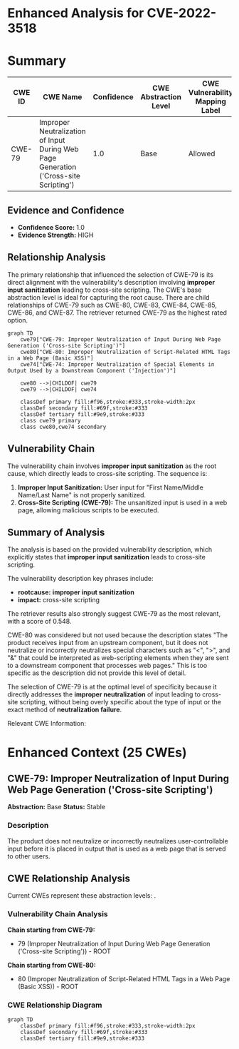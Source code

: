 # Enhanced Analysis for CVE-2022-3518

# Summary
| CWE ID | CWE Name | Confidence | CWE Abstraction Level | CWE Vulnerability Mapping Label | CWE-Vulnerability Mapping Notes |
|---|---|---|---|---|---|
| CWE-79 | Improper Neutralization of Input During Web Page Generation ('Cross-site Scripting') | 1.0 | Base | Allowed | Primary CWE |

## Evidence and Confidence

*   **Confidence Score:** 1.0
*   **Evidence Strength:** HIGH

## Relationship Analysis
The primary relationship that influenced the selection of CWE-79 is its direct alignment with the vulnerability's description involving **improper input sanitization** leading to cross-site scripting. The CWE's base abstraction level is ideal for capturing the root cause. There are child relationships of CWE-79 such as CWE-80, CWE-83, CWE-84, CWE-85, CWE-86, and CWE-87. The retriever returned CWE-79 as the highest rated option.

```mermaid
graph TD
    cwe79["CWE-79: Improper Neutralization of Input During Web Page Generation ('Cross-site Scripting')"]
    cwe80["CWE-80: Improper Neutralization of Script-Related HTML Tags in a Web Page (Basic XSS)"]
    cwe74["CWE-74: Improper Neutralization of Special Elements in Output Used by a Downstream Component ('Injection')"]

    cwe80 -->|CHILDOF| cwe79
    cwe79 -->|CHILDOF| cwe74
    
    classDef primary fill:#f96,stroke:#333,stroke-width:2px
    classDef secondary fill:#69f,stroke:#333
    classDef tertiary fill:#9e9,stroke:#333
    class cwe79 primary
    class cwe80,cwe74 secondary
```

## Vulnerability Chain
The vulnerability chain involves **improper input sanitization** as the root cause, which directly leads to cross-site scripting. The sequence is:

1.  **Improper Input Sanitization:** User input for "First Name/Middle Name/Last Name" is not properly sanitized.
2.  **Cross-Site Scripting (CWE-79):** The unsanitized input is used in a web page, allowing malicious scripts to be executed.

## Summary of Analysis
The analysis is based on the provided vulnerability description, which explicitly states that **improper input sanitization** leads to cross-site scripting.

The vulnerability description key phrases include:
*   **rootcause:** **improper input sanitization**
*   **impact:** cross-site scripting

The retriever results also strongly suggest CWE-79 as the most relevant, with a score of 0.548.

CWE-80 was considered but not used because the description states "The product receives input from an upstream component, but it does not neutralize or incorrectly neutralizes special characters such as "<", ">", and "&" that could be interpreted as web-scripting elements when they are sent to a downstream component that processes web pages." This is too specific as the description did not provide this level of detail.

The selection of CWE-79 is at the optimal level of specificity because it directly addresses the **improper neutralization** of input leading to cross-site scripting, without being overly specific about the type of input or the exact method of **neutralization failure**.

Relevant CWE Information:

# Enhanced Context (25 CWEs)

## CWE-79: Improper Neutralization of Input During Web Page Generation ('Cross-site Scripting')
**Abstraction:** Base
**Status:** Stable

### Description
The product does not neutralize or incorrectly neutralizes user-controllable input before it is placed in output that is used as a web page that is served to other users.


## CWE Relationship Analysis

Current CWEs represent these abstraction levels: .


### Vulnerability Chain Analysis

**Chain starting from CWE-79:**
- 79 (Improper Neutralization of Input During Web Page Generation ('Cross-site Scripting')) - ROOT


**Chain starting from CWE-80:**
- 80 (Improper Neutralization of Script-Related HTML Tags in a Web Page (Basic XSS)) - ROOT



### CWE Relationship Diagram

```mermaid
graph TD
    classDef primary fill:#f96,stroke:#333,stroke-width:2px
    classDef secondary fill:#69f,stroke:#333
    classDef tertiary fill:#9e9,stroke:#333
```